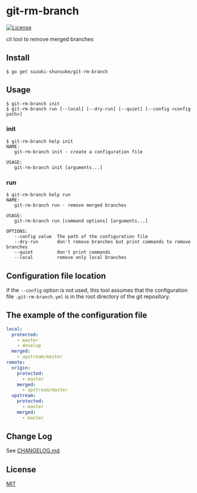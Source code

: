 # git-rm-branch

[![License](http://img.shields.io/badge/license-mit-blue.svg?style=flat-square)](https://raw.githubusercontent.com/suzuki-shunsuke/git-rm-branch/master/LICENSE)

cli tool to remove merged branches

## Install

```
$ go get suzuki-shunsuke/git-rm-branch
```

## Usage

```
$ git-rm-branch init
$ git-rm-branch run [--local] [--dry-run] [--quiet] [--config <config path>]
```

### init

```
$ git-rm-branch help init
NAME:
   git-rm-branch init - create a configuration file

USAGE:
   git-rm-branch init [arguments...]
```

### run

```
$ git-rm-branch help run
NAME:
   git-rm-branch run - remove merged branches

USAGE:
   git-rm-branch run [command options] [arguments...]

OPTIONS:
   --config value  The path of the configuration file
   --dry-run       don't remove branches but print commands to remove branches
   --quiet         don't print commands
   --local         remove only local branches
```

## Configuration file location

If the `--config` option is not used,
this tool assumes that the configuration file `.git-rm-branch.yml` is in the root directory of the git repository.

## The example of the configuration file

```yaml
local:
  protected:
    - master
    - develop
  merged:
    - upstream/master
remote:
  origin:
    protected:
      - master
    merged:
      - upstream/master
  upstream:
    protected:
      - master
    merged:
      - master
```

## Change Log

See [CHANGELOG.md](CHANGELOG.md).

## License

[MIT](LICENSE)
